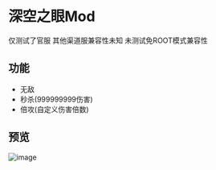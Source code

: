 # 深空之眼Mod
仅测试了官服 其他渠道服兼容性未知 未测试免ROOT模式兼容性  
## 功能
* 无敌
* 秒杀(999999999伤害)
* 倍攻(自定义伤害倍数)

## 预览
![image](https://ads-video-qn.xiaohongshu.com/recruit/b7592b2cc82788ec3f59310a9c2b4ee783880638)
